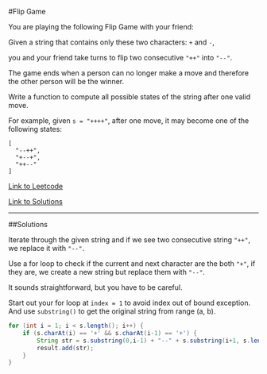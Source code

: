 #Flip Game

You are playing the following Flip Game with your friend: 

Given a string that contains only these two characters: `+` and `-`, 

you and your friend take turns to flip two consecutive `"++"` into `"--"`. 

The game ends when a person can no longer make a move and therefore the other person will be the winner.

Write a function to compute all possible states of the string after one valid move.

For example, given `s = "++++"`, after one move, it may become one of the following states:

````
[
  "--++",
  "+--+",
  "++--"
]
````

[Link to Leetcode](https://leetcode.com/problems/flip-game/)

[Link to Solutions](FlipGame.java)

------------------------------

##Solutions

Iterate through the given string and if we see two consecutive string `"++"`, we replace it with `"--"`.

Use a for loop to check if the current and next character are the both `"+"`, if they are, we create a new string but replace them with `"--"`. 

It sounds straightforward, but you have to be careful.

Start out your for loop at `index = 1` to avoid index out of bound exception.
And use `substring()` to get the original string from range (a, b).

````Java
for (int i = 1; i < s.length(); i++) {
    if (s.charAt(i) == '+' && s.charAt(i-1) == '+') {
        String str = s.substring(0,i-1) + "--" + s.substring(i+1, s.length());
        result.add(str);
    }
}
````
